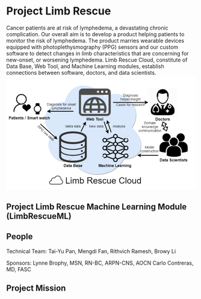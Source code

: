 # Project Limb Rescue
Cancer patients are at risk of lymphedema, a devastating chronic complication. Our overall aim is to develop a product helping patients to monitor the risk of lymphedema. The product marries wearable devices equipped with photoplethysmography (PPG) sensors and our custom software to detect changes in limb characteristics that are concerning for new-onset, or worsening lymphedema. 
Limb Rescue Cloud, constitute of Data Base, Web Tool, and Machine Learning modules, establish connections between software, doctors, and data scientists.
![alt text](figures/PLR_context_diagram.png "PLR conext diagram")
## Project Limb Rescue Machine Learning Module (LimbRescueML)





## People
Technical Team: Tai-Yu Pan, Mengdi Fan, Rithvich Ramesh, Browy Li

Sponsors: Lynne Brophy, MSN, RN-BC, ARPN-CNS, AOCN Carlo Contreras, MD, FASC


## Project Mission

